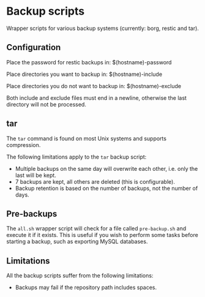 # Backup scripts

Wrapper scripts for various backup systems (currently: borg, restic and tar).

## Configuration

Place the password for restic backups in: $(hostname)-password

Place directories you want to backup in: $(hostname)-include

Place directories you do not want to backup in: $(hostname)-exclude

Both include and exclude files must end in a newline, otherwise the last directory will not be processed.

## tar

The `tar` command is found on most Unix systems and supports compression.

The following limitations apply to the `tar` backup script:

 * Multiple backups on the same day will overwrite each other, i.e. only the last will be kept.
 * 7 backups are kept, all others are deleted (this is configurable).
 * Backup retention is based on the number of backups, not the number of days.

## Pre-backups

The `all.sh` wrapper script will check for a file called `pre-backup.sh` and
execute it if it exists. This is useful if you wish to perform some tasks
before starting a backup, such as exporting MySQL databases.

## Limitations

All the backup scripts suffer from the following limitations:

 * Backups may fail if the repository path includes spaces.
